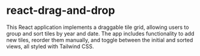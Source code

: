 # react-drag-and-drop
This React application implements a draggable tile grid, allowing users to group and sort tiles by year and date. The app includes functionality to add new tiles, reorder them manually, and toggle between the initial and sorted views, all styled with Tailwind CSS.
